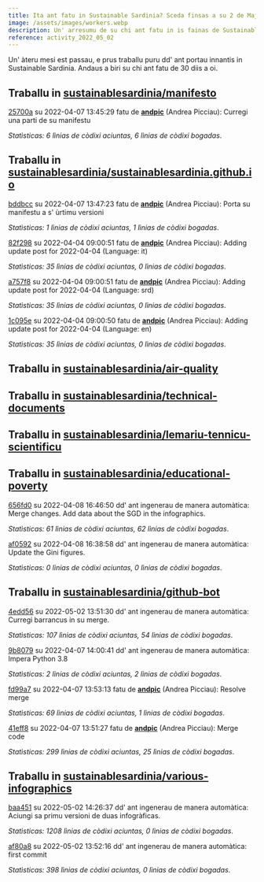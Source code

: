 ```yaml
---
title: Ita ant fatu in Sustainable Sardinia? Sceda finsas a su 2 de Maju 2022
image: /assets/images/workers.webp
description: Un' arresumu de su chi ant fatu in is fainas de Sustainable Sardinia in su mesi passau.
reference: activity_2022_05_02
---
```


Un' àteru mesi est passau, e prus traballu puru dd' ant portau innantis in Sustainable Sardinia. Andaus a biri su chi ant fatu de 30 diis a oi.

## Traballu in [sustainablesardinia/manifesto](https://github.com/sustainablesardinia/manifesto)

[25700a](https://github.com/sustainablesardinia/manifesto/commit/25700a041ef336617f1369427de59f6295c8b905) su 2022-04-07 13:45:29 fatu de **[andpic](https://github.com/andpic)** (Andrea Picciau): Curregi una parti de su manifestu

_Statìsticas: 6 lìnias de còdixi aciuntas, 6 lìnias de còdixi bogadas_.

## Traballu in [sustainablesardinia/sustainablesardinia.github.io](https://github.com/sustainablesardinia/sustainablesardinia.github.io)

[bddbcc](https://github.com/sustainablesardinia/sustainablesardinia.github.io/commit/bddbcc43b4a276f69c2254fb7ae4ae13fccd521c) su 2022-04-07 13:47:23 fatu de **[andpic](https://github.com/andpic)** (Andrea Picciau): Porta su manifestu a s' ùrtimu versioni

_Statìsticas: 1 lìnias de còdixi aciuntas, 1 lìnias de còdixi bogadas_.

[82f298](https://github.com/sustainablesardinia/sustainablesardinia.github.io/commit/82f298a8277c38f8b1e522ec69e98a14edb14daf) su 2022-04-04 09:00:51 fatu de **[andpic](https://github.com/andpic)** (Andrea Picciau): Adding update post for 2022-04-04 (Language: it)

_Statìsticas: 35 lìnias de còdixi aciuntas, 0 lìnias de còdixi bogadas_.

[a757f8](https://github.com/sustainablesardinia/sustainablesardinia.github.io/commit/a757f8d5a47c4fe546c3edffabe0773c81683d55) su 2022-04-04 09:00:51 fatu de **[andpic](https://github.com/andpic)** (Andrea Picciau): Adding update post for 2022-04-04 (Language: srd)

_Statìsticas: 35 lìnias de còdixi aciuntas, 0 lìnias de còdixi bogadas_.

[1c095e](https://github.com/sustainablesardinia/sustainablesardinia.github.io/commit/1c095ef0b0eff51385d84df118b7c12e0faba97c) su 2022-04-04 09:00:50 fatu de **[andpic](https://github.com/andpic)** (Andrea Picciau): Adding update post for 2022-04-04 (Language: en)

_Statìsticas: 35 lìnias de còdixi aciuntas, 0 lìnias de còdixi bogadas_.

## Traballu in [sustainablesardinia/air-quality](https://github.com/sustainablesardinia/air-quality)

## Traballu in [sustainablesardinia/technical-documents](https://github.com/sustainablesardinia/technical-documents)

## Traballu in [sustainablesardinia/lemariu-tennicu-scientificu](https://github.com/sustainablesardinia/lemariu-tennicu-scientificu)

## Traballu in [sustainablesardinia/educational-poverty](https://github.com/sustainablesardinia/educational-poverty)

[656fd0](https://github.com/sustainablesardinia/educational-poverty/commit/656fd022d82255aedb1ea3f94a9003fb27e780b1) su 2022-04-08 16:46:50 dd' ant ingenerau de manera automàtica: Merge changes. Add data about the SGD in the infographics.

_Statìsticas: 61 lìnias de còdixi aciuntas, 62 lìnias de còdixi bogadas_.

[af0592](https://github.com/sustainablesardinia/educational-poverty/commit/af059202b850483c46d9640522d31f04cc85ff8d) su 2022-04-08 16:38:58 dd' ant ingenerau de manera automàtica: Update the Gini figures.

_Statìsticas: 0 lìnias de còdixi aciuntas, 0 lìnias de còdixi bogadas_.

## Traballu in [sustainablesardinia/github-bot](https://github.com/sustainablesardinia/github-bot)

[4edd56](https://github.com/sustainablesardinia/github-bot/commit/4edd56a227ad6c48e8920c23fda564645e98e09b) su 2022-05-02 13:51:30 dd' ant ingenerau de manera automàtica: Curregi barrancus in su merge.

_Statìsticas: 107 lìnias de còdixi aciuntas, 54 lìnias de còdixi bogadas_.

[9b8079](https://github.com/sustainablesardinia/github-bot/commit/9b807914035dc7f3d34f9086c28159bc9f23acd0) su 2022-04-07 14:00:41 dd' ant ingenerau de manera automàtica: Impera Python 3.8

_Statìsticas: 2 lìnias de còdixi aciuntas, 2 lìnias de còdixi bogadas_.

[fd99a7](https://github.com/sustainablesardinia/github-bot/commit/fd99a7dd95eaadd3132b00d338a9e72548cdcc59) su 2022-04-07 13:53:13 fatu de **[andpic](https://github.com/andpic)** (Andrea Picciau): Resolve merge

_Statìsticas: 69 lìnias de còdixi aciuntas, 1 lìnias de còdixi bogadas_.

[41eff8](https://github.com/sustainablesardinia/github-bot/commit/41eff8f1ac53d0164ede71ecd26f53afc013224f) su 2022-04-07 13:51:27 fatu de **[andpic](https://github.com/andpic)** (Andrea Picciau): Merge code

_Statìsticas: 299 lìnias de còdixi aciuntas, 25 lìnias de còdixi bogadas_.

## Traballu in [sustainablesardinia/various-infographics](https://github.com/sustainablesardinia/various-infographics)

[baa451](https://github.com/sustainablesardinia/various-infographics/commit/baa451a6cab9814618377ec817d39f3b8e9c753d) su 2022-05-02 14:26:37 dd' ant ingenerau de manera automàtica: Aciungi sa primu versioni de duas infogràficas.

_Statìsticas: 1208 lìnias de còdixi aciuntas, 0 lìnias de còdixi bogadas_.

[af80a8](https://github.com/sustainablesardinia/various-infographics/commit/af80a8cc1e3f4503814260d88a95da87af7765cb) su 2022-05-02 13:52:16 dd' ant ingenerau de manera automàtica: first commit

_Statìsticas: 398 lìnias de còdixi aciuntas, 0 lìnias de còdixi bogadas_.

